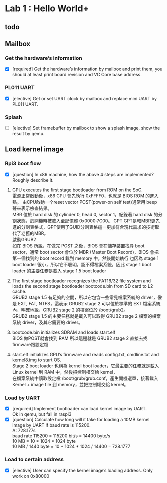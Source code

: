 # Lab 1 : Hello World+


## todo

## Mailbox

### Get the hardware’s information
- [x] [required] Get the hardware’s information by mailbox and print them, you should at least print board revision and VC Core base address.

### PL011 UART
- [x] [elective] Get or set UART clock by mailbox and replace mini UART by PL011 UART.

### Splash
- [ ] [elective] Set framebuffer by mailbox to show a splash image, show the result by qemu.

## Load kernel image

### Rpi3 boot flow
- [x] [question] In x86 machine, how the above 4 steps are implemented? Roughly describe it.

1. GPU executes the first stage bootloader from ROM on the SoC.   
電源正常啟動後，x86 CPU 會先執行 0xFFFF0，也就是 BIOS ROM 的進入點。
由CPU啟動一个reset vector
POST(power-on self test)通常用 beep 聲來表示檢查結果。   
MBR 位於 hard disk 的 cylinder 0, head 0, sector 1，紀錄著 hard disk 的分割狀態，於開機時被載入至記憶體 0x0000:7C00。
GPT GPT是較MBR更先進的分割表格式，GPT使用了GUID分割表格這一更加符合現代需求的技術取代了老舊的MBR。  
啟動GRUB2   
如在 BIOS 所說，在做完 POST 之後，BIOS 會在儲存裝置找尋 boot sector，通常 boot sector 會位於 MBR (Master Boot Record)，BIOS 會把第一個找到的 boot record 載到 memory 中，然後開始執行
也因為 stage 1 boot loader 很小，所以它不聰明，認不得檔案系統，因此 stage 1 boot loader 的主要任務是載入 stage 1.5 boot loader

2. The first stage bootloader recognizes the FAT16/32 file system and loads the second stage bootloader bootcode.bin from SD card to L2 cache.   
GRUB2 stage 1.5 有足夠的空間，所以它包含一些常見檔案系統的 driver，像是 EXT, FAT, NTFS，這表示 GRUB2 stage 2 可以位於標準的 EXT 檔案系統內，明確地說，GRUB2 stage 2 的檔案位於 /boot/grub2。   
GRUB2 stage 1.5 的主要任務就是載入可以取得 GRUB2 stage 2 檔案的檔案系統 driver，及其它需要的 driver。   


3. bootcode.bin initializes SDRAM and loads start.elf   
BIOS 做POST就會找到 RAM 所以這邊就是 GRUB2 stage 2 直接去找firmware跟設定檔

4. start.elf initializes GPU’s firmware and reads config.txt, cmdline.txt and kernel8.img to start OS.   
Stage 2 boot loader 也稱為 kernel boot loader，它最主要的任務就是載入 Linux kernel 到 RAM 中，然後把控制權交給 kernel，   
在檔案系統中讀取設定檔 /boot/grub/grub.conf，產生開機選單，接著載入 Kernel + image file 到 memory，並把控制權交給 kernel。

<!-- 1. 開啟電源後, ARM CPU和SDRAM並未啟動, 先啟動的是GPU.
2. GPU首先啟動存在於主機板上的ROM中的第一階段開機程序來檢查SD卡中的檔案系統.
3. GPU載入SD卡中boot目錄中的第二階段開機程序bootcode.bin到L2 Cache中, 並執行bootcode.bin.
4. bootcode.bin啟動了SDRAM, 並載入第三階段開機程序loader.bin到RAM中, 並執行loader.bin.
5. loader.bin載入GPU的韌體start.elf
6. start.elf讀取設定檔config.txt及 cmdline.txt, 並載入最重要的Linux核心kernel.img.
7. start.elf在載入kernel.img後啟動了CPU.
8. 接下來就是Kernel的工作了, 也就是Raspbian開始在Raspberry Pi上運行了. -->

### Load by UART
- [x] [required] Implement bootloader can load kernel image by UART.   
Ok in qemu, but fail in raspi3   
- [x] [question] Calculate how long will it take for loading a 10MB kernel image by UART if baud rate is 115200.   
A: 728.177s   
baud rate 115200 = 115200 bit/s = 14400 byte/s   
10 MB = 10 * 1024 * 1024 byte   
10 MB / 1440 byte = 10 * 1024 * 1024 / 14400 = 728.1777  

### Load to certain address
- [x] [elective] User can specify the kernel image’s loading address.
Only work on 0x80000   
